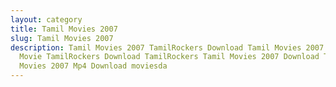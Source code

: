 ```yaml
---
layout: category
title: Tamil Movies 2007
slug: Tamil Movies 2007
description: Tamil Movies 2007 TamilRockers Download Tamil Movies 2007 Tamil
  Movie TamilRockers Download TamilRockers Tamil Movies 2007 Download Tamil
  Movies 2007 Mp4 Download moviesda
---
```

